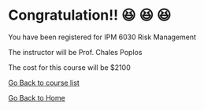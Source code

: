 
# Congratulation!! :satisfied:  :satisfied:  :satisfied: 
You have been registered for IPM 6030 Risk Management	

The instructor will be	Prof. Chales Poplos	

The cost for this course will be $2100




[Go Back to course list](https://roshan1130.github.io/Wilmington-University/link1.html)


[Go Back to Home](https://roshan1130.github.io/Wilmington-University)
